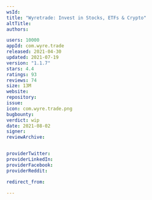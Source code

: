 ```yaml
---
wsId: 
title: "Wyretrade: Invest in Stocks, ETFs & Crypto"
altTitle: 
authors:

users: 10000
appId: com.wyre.trade
released: 2021-04-30
updated: 2021-07-19
version: "1.1.7"
stars: 4.4
ratings: 93
reviews: 74
size: 13M
website: 
repository: 
issue: 
icon: com.wyre.trade.png
bugbounty: 
verdict: wip
date: 2021-08-02
signer: 
reviewArchive:


providerTwitter: 
providerLinkedIn: 
providerFacebook: 
providerReddit: 

redirect_from:

---
```



